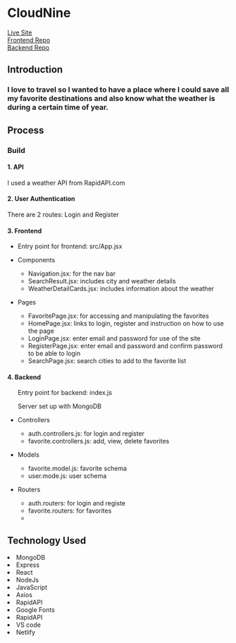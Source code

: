 # CloudNine


[Live Site](https://elegant-meerkat-3b62bf.netlify.app) <br/>
[Frontend Repo](https://github.com/mrsemas10/capstone325-frontend.git) <br/>
[Backend Repo](https://github.com/mrsemas10/capstone325-backend.git)


## Introduction
### I love to travel so I wanted to have a place where I could save all my favorite destinations and also know what the weather is during a certain time of year. 

## Process

### Build
#### 1. API
I used a weather API from RapidAPI.com

#### 2. User Authentication
There are 2 routes: Login and Register

#### 3. Frontend
* Entry point for frontend: src/App.jsx

* Components
  * Navigation.jsx: for the nav bar
  * SearchResult.jsx: includes city and weather details
  * WeatherDetailCards.jsx: includes information about the weather

* Pages
    * FavoritePage.jsx: for accessing and manipulating the favorites
    * HomePage.jsx: links to login, register and instruction on how to use the page
    * LoginPage.jsx: enter email and password for use of the site
    * RegisterPage.jsx: enter email and password and confirm password to be able to login
    * SearchPage.jsx: search cities to add to the favorite list


#### 4. Backend
<ol>Entry point for backend: index.js</ol>
<ol>Server set up with MongoDB</ol>

* Controllers
  * auth.controllers.js: for login and register
  * favorite.controllers.js: add, view, delete favorites

* Models
  * favorite.model.js: favorite schema
  * user.mode.js: user schema

* Routers
  * auth.routers: for login and registe
  * favorite.routers: for favorites
  * 

## Technology Used
<li>MongoDB</li>
<li>Express</li>
<li>React</li>
<li>NodeJs</li>
<li>JavaScript</li>
<li>Axios</li>
<li>RapidAPI</li>
<li>Google Fonts</li>
<li>RapidAPI</li>
<li>VS code</li>
<li>Netlify</li>

